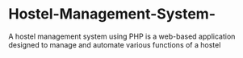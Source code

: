 # Hostel-Management-System-
 A hostel management system using PHP is a web-based application designed to manage and automate various functions of a hostel
